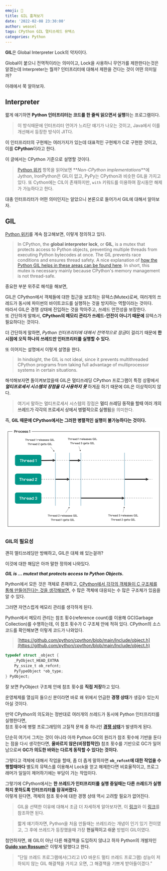 ```yaml
---
emoji: 📓
title: GIL 훔쳐보기
date: '2022-02-08 23:30:00'
author: weasel
tags: CPython GIL 멀티쓰레드 뮤텍스
categories: Python
---
```


**GIL**은 Global Interpreter Lock의 약자이다.

Global이 붙으니 전역적이라는 의미이고, Lock을 사용하니 무언가를 제한한다는것은 알겠는데 Interpreter는 뭘까?
인터프리터에 대해서 제한을 건다는 것이 어떤 의미일까?

아래에서 쭉 알아보자.

## Interpreter

짧게 얘기하면 **Python 인터프리터는 코드를 한 줄씩 읽으면서 실행**하는 프로그램이다.

> 이 방식때문에 인터프리터 언어가 느리단 얘기가 나오는 것이고, Java에서 이를 개선해서 등장한 방식이 JIT다.

이 인터프리터의 구현체는 여러가지가 있는데 대표적인 구현체가 C로 구현한 것이고, 이를 **CPython**이라고 한다.

이 글에서는 CPython 기준으로 설명할 것이다.

> [Python 위키](https://wiki.python.org/moin/GlobalInterpreterLock) 항목을 읽어보면 **_Non-CPython implementations_**에 Jython, IronPython은 GIL이 없고, PyPy는 CPython과 비슷한 GIL을 가지고 있다. 또 Cython에는 CIL이 존재하지만, `with` 키워드를 이용하여 잠시동안 해제가 가능하다고 한다.

대충 인터프리터가 어떤 의미인지는 알았으니 본론으로 들어가서 GIL에 대해서 알아보자.

## GIL

[Python 위키](https://wiki.python.org/moin/GlobalInterpreterLock)를 계속 참고해보면, 이렇게 정의하고 있다.

> In CPython, the **global interpreter lock**, or **GIL**, is a mutex that protects access to Python objects, preventing multiple threads from executing Python bytecodes at once. The GIL prevents race conditions and ensures thread safety. A nice explanation of [how the Python GIL helps in these areas can be found here](https://python.land/python-concurrency/the-python-gil). In short, this mutex is necessary mainly because CPython's memory management is not thread-safe.

중요한 부분 위주로 해석을 해보면,

GIL은 CPython에서 객체들에 대한 접근을 보호하는 뮤텍스(Mutex)로써, 여러개의 쓰레드가 동시에 파이썬의 바이트코드를 실행하는 것을 방지하는 역할이라는 것이다.  
따라서 GIL은 경쟁 상태에 진입하는 것을 막아주고, 쓰레드 안전성을 보장한다.  
또 간단하게 말해서, **CPython의 메모리 관리가 쓰레드-안전이 아니기 때문에** 뮤텍스가 필요하다는 것이다.

더 간단하게 말하면, *Python 인터프리터에 대해서 전역적으로 잠금*이 걸리기 때문에 **한 시점에 오직 하나의 쓰레드만 인터프리터를 실행할 수 있다.**

또 이어지는 설명에서 이렇게 설명을 한다.

> In hindsight, the GIL is not ideal, since it prevents multithreaded CPython programs from taking full advantage of multiprocessor systems in certain situations.

해석해보자면 돌이켜보았을때 GIL은 멀티쓰레딩 CPython 프로그램이 특정 상황에서 **_멀티프로세서 시스템의 장점을 다 사용하지 못_** 하게끔 하기 때문에 GIL은 이상적이지 않다.

> 여기서 말하는 멀티프로세서 시스템의 장점은 **멀티 쓰레딩 동작을 할때 여러 개의 쓰레드가 각각의 프로세서 상에서 병렬적으로 실행됨**을 의미한다.

즉, **GIL 때문에 CPython에서는 그러한 병렬적인 실행이 불가능하다는 것이다.**

![Untitled](./example_gil.png)

### GIL의 필요성

괜히 멀티쓰레딩만 방해하고, GIL은 대체 왜 있는걸까?

이것에 대한 해답은 아까 말한 정의에 나와있다.

**_GIL is ... mutext that protects access to Python Objects._**

Python에서 모든 것은 객체로 존재하고, [CPython에서 각각의 객체들이 C 구조체를 통해 만들어진다는 것을 생각해보면,](https://github.com/python/cpython/blob/main/Include/object.h) 수 많은 객체에 대응되는 수 많은 구조체가 있음을 알 수 있다. 

그러면 자연스럽게 메모리 관리를 생각하게 된다.

Python에서 메모리 관리는 참조 횟수(reference count)를 이용해 GC(Garbage Collection)를 수행하는데, 이 참조 횟수가 C 구조체 안에 적혀 있다.
CPython의 소스코드를 확인해보면 이렇게 코드가 나와있다.

> [https://github.com/python/cpython/blob/main/Include/object.h](https://github.com/python/cpython/blob/main/Include/object.h)

```c
typedef struct _object {
    _PyObject_HEAD_EXTRA
    Py_ssize_t ob_refcnt;
    PyTypeObject *ob_type;
} PyObject;
```

잘 보면 PyObject 구조체 안에 참조 횟수를 **직접 저장**하고 있다.

운영체제를 열심히 들으신 분이라면 바로 왜 위에서 언급한 **경쟁 상태**가 생길수 있는지 아실 것이다.

만약 CPython의 의도와는 정반대로 여러개의 쓰레드가 동시에 Python 인터프리터를 실행한다면,  
참조 횟수에 병렬 프로그래밍의 고질적 문제 중 하나인 [**경쟁 상태**](https://becomeweasel.me/mutex-and-semaphore/#race-condition)가 발생하게 된다.

단순히 여기서 그치는 것이 아니라 아까 Python GC의 원리가 참조 횟수에 기반을 둔다는 점을 다시 생각한다면,
**올바르지 않은(비정합적인)** 참조 횟수를 기반으로 GC가 일어남으로써 **GC가 의도한 바와는 다르게 동작할 수 있다는 것이다.**

그렇다고 객체에 대해서 작업을 할때, 좀 더 좁게 말하자면 **`ob_refcnt`에 대한 작업을 수행할때마다** 별도의 뮤텍스를 이용해서 Lock을 얻고 해제한다면 비효율적이고, 프로그래머가 일일이 제어하기에는 부담이 가는 작업이다.

그렇기에 CPython에서는 **한 쓰레드가 인터프리터를 실행 중일때는 다른 쓰레드가 실행하지 못하도록 인터프리터를 잠궈버렸다.**  
이렇게 된다면, 객체의 참조 횟수에 대한 경쟁 상태 역시 고려할 필요가 없어진다.

> GIL을 선택한 이유에 대해서 조금 더 자세하게 알아보자면, 이 [링크](https://softwareengineering.stackexchange.com/questions/186889/why-was-python-written-with-the-gil)와 이 [링크](https://realpython.com/python-gil/)를 참조하면 된다.

> 짧게 얘기하자면, Python을 처음 만들때는 쓰레드라는 개념이 인기 있기 전이였고, 그 후에 쓰레드가 등장했을때 가장 **현실적이고 쉬운** 방법이 GIL이였다.

첨언하자면, 왜 GIL이 아닌 다른 해결책을 도입하지 않냐고 하자 Python의 개발자인 [**Guido van Rossum**](https://en.wikipedia.org/wiki/Guido_van_Rossum)은 이렇게 말했다고 한다.

>”단일 쓰레드 프로그램에서(그리고 I/O 바운드 멀티 쓰레드 프로그램) 성능이 저하되지 않는 GIL 해결책을 가지고 오면, 그 해결책을 기쁘게 받아들이겠다.”

```toc

```
